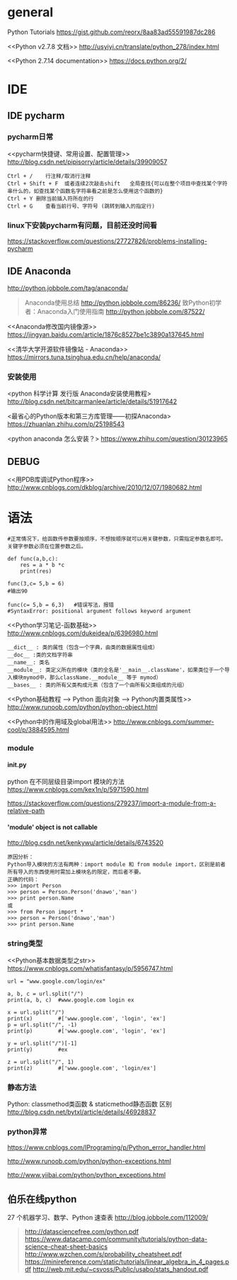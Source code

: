 

# general

Python Tutorials
https://gist.github.com/reorx/8aa83ad55591987dc286

<<Python v2.7.8 文档>>
http://usyiyi.cn/translate/python_278/index.html

<<Python 2.7.14 documentation>>
https://docs.python.org/2/

# IDE

## IDE pycharm

### pycharm日常

<<pycharm快捷键、常用设置、配置管理>>
http://blog.csdn.net/pipisorry/article/details/39909057
```
Ctrl + /    行注释/取消行注释
Ctrl + Shift + F  或者连续2次敲击shift   全局查找{可以在整个项目中查找某个字符串什么的，如查找某个函数名字符串看之前是怎么使用这个函数的}
Ctrl + Y 删除当前插入符所在的行
Ctrl + G    查看当前行号、字符号 (跳转到输入的指定行)
```

### linux下安装pycharm有问题，目前还没时间看

https://stackoverflow.com/questions/27727826/problems-installing-pycharm

## IDE Anaconda

http://python.jobbole.com/tag/anaconda/
>Anaconda使用总结 http://python.jobbole.com/86236/
>致Python初学者：Anaconda入门使用指南 http://python.jobbole.com/87522/

<<Anaconda修改国内镜像源>>
https://jingyan.baidu.com/article/1876c8527be1c3890a137645.html

<<清华大学开源软件镜像站 - Anaconda>>
https://mirrors.tuna.tsinghua.edu.cn/help/anaconda/

### 安装使用

<python 科学计算 发行版 Anaconda安装使用教程>
http://blog.csdn.net/bitcarmanlee/article/details/51917642

<最省心的Python版本和第三方库管理——初探Anaconda>
https://zhuanlan.zhihu.com/p/25198543

<python anaconda 怎么安装？>
https://www.zhihu.com/question/30123965


## DEBUG

<<用PDB库调试Python程序>>
http://www.cnblogs.com/dkblog/archive/2010/12/07/1980682.html


# 语法

```
#正常情况下，给函数传参数要按顺序，不想按顺序就可以用关键参数，只需指定参数名即可。关键字参数必须在位置参数之后。

def func(a,b,c):
    res = a * b *c
    print(res)

func(3,c= 5,b = 6)
#输出90

func(c= 5,b = 6,3)   #错误写法，报错
#SyntaxError: positional argument follows keyword argument
```
<<Python学习笔记-函数基础>>
http://www.cnblogs.com/dukeidea/p/6396980.html


```
__dict__ : 类的属性（包含一个字典，由类的数据属性组成）
__doc__ :类的文档字符串
__name__: 类名
__module__: 类定义所在的模块（类的全名是'__main__.className'，如果类位于一个导入模块mymod中，那么className.__module__ 等于 mymod）
__bases__ : 类的所有父类构成元素（包含了一个由所有父类组成的元组）
```
<<Python基础教程 --> Python 面向对象 --> Python内置类属性>>
http://www.runoob.com/python/python-object.html

<<Python中的作用域及global用法>>
http://www.cnblogs.com/summer-cool/p/3884595.html

### module

#### __init__.py 

python 在不同层级目录import 模块的方法
https://www.cnblogs.com/kex1n/p/5971590.html

https://stackoverflow.com/questions/279237/import-a-module-from-a-relative-path

#### 'module' object is not callable

http://blog.csdn.net/kenkywu/article/details/6743520
```
原因分析：
Python导入模块的方法有两种：import module 和 from module import，区别是前者所有导入的东西使用时需加上模块名的限定，而后者不要。
正确的代码：
>>> import Person
>>> person = Person.Person('dnawo','man')
>>> print person.Name
或
>>> from Person import *
>>> person = Person('dnawo','man')
>>> print person.Name
```

### string类型

<<Python基本数据类型之str>>
https://www.cnblogs.com/whatisfantasy/p/5956747.html
```
url = "www.google.com/login/ex"

a, b, c = url.split("/")
print(a, b, c)  #www.google.com login ex

x = url.split("/")
print(x)        #['www.google.com', 'login', 'ex']
p = url.split("/", -1)
print(p)        #['www.google.com', 'login', 'ex']

y = url.split("/")[-1]
print(y)        #ex

z = url.split("/", 1)
print(z)        #['www.google.com', 'login/ex']
```

### 静态方法

Python: classmethod类函数 & staticmethod静态函数 区别
http://blog.csdn.net/bytxl/article/details/46928837

### python异常

https://www.cnblogs.com/IPrograming/p/Python_error_handler.html

http://www.runoob.com/python/python-exceptions.html

http://www.yiibai.com/python/python_exceptions.html


## 伯乐在线python

27 个机器学习、数学、Python 速查表
http://blog.jobbole.com/112009/
>http://datasciencefree.com/python.pdf
>https://www.datacamp.com/community/tutorials/python-data-science-cheat-sheet-basics
>http://www.wzchen.com/s/probability_cheatsheet.pdf
>https://minireference.com/static/tutorials/linear_algebra_in_4_pages.pdf
>http://web.mit.edu/~csvoss/Public/usabo/stats_handout.pdf

